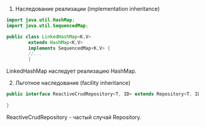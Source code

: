 1. Наследование реализации (implementation inheritance)
```java
import java.util.HashMap;
import java.util.SequencedMap;

public class LinkedHashMap<K,V>
        extends HashMap<K,V>
        implements SequencedMap<K,V> {
        //...
        }
```
LinkedHashMap наследует реализацию HashMap.

2. Льготное наследование (facility inheritance)
```java
public interface ReactiveCrudRepository<T, ID> extends Repository<T, ID> {
    
}
```

ReactiveCrudRepository - частый случай Repository.